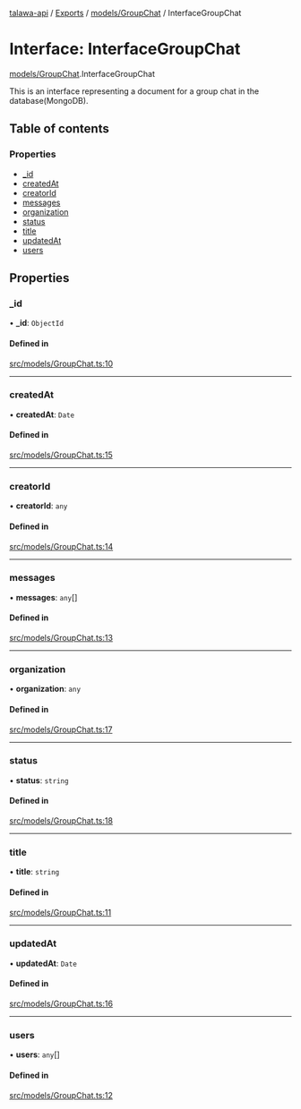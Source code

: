 [talawa-api](../README.md) / [Exports](../modules.md) / [models/GroupChat](../modules/models_GroupChat.md) / InterfaceGroupChat

# Interface: InterfaceGroupChat

[models/GroupChat](../modules/models_GroupChat.md).InterfaceGroupChat

This is an interface representing a document for a group chat in the database(MongoDB).

## Table of contents

### Properties

- [\_id](models_GroupChat.InterfaceGroupChat.md#_id)
- [createdAt](models_GroupChat.InterfaceGroupChat.md#createdat)
- [creatorId](models_GroupChat.InterfaceGroupChat.md#creatorid)
- [messages](models_GroupChat.InterfaceGroupChat.md#messages)
- [organization](models_GroupChat.InterfaceGroupChat.md#organization)
- [status](models_GroupChat.InterfaceGroupChat.md#status)
- [title](models_GroupChat.InterfaceGroupChat.md#title)
- [updatedAt](models_GroupChat.InterfaceGroupChat.md#updatedat)
- [users](models_GroupChat.InterfaceGroupChat.md#users)

## Properties

### \_id

• **\_id**: `ObjectId`

#### Defined in

[src/models/GroupChat.ts:10](https://github.com/PalisadoesFoundation/talawa-api/blob/3a8a11a/src/models/GroupChat.ts#L10)

___

### createdAt

• **createdAt**: `Date`

#### Defined in

[src/models/GroupChat.ts:15](https://github.com/PalisadoesFoundation/talawa-api/blob/3a8a11a/src/models/GroupChat.ts#L15)

___

### creatorId

• **creatorId**: `any`

#### Defined in

[src/models/GroupChat.ts:14](https://github.com/PalisadoesFoundation/talawa-api/blob/3a8a11a/src/models/GroupChat.ts#L14)

___

### messages

• **messages**: `any`[]

#### Defined in

[src/models/GroupChat.ts:13](https://github.com/PalisadoesFoundation/talawa-api/blob/3a8a11a/src/models/GroupChat.ts#L13)

___

### organization

• **organization**: `any`

#### Defined in

[src/models/GroupChat.ts:17](https://github.com/PalisadoesFoundation/talawa-api/blob/3a8a11a/src/models/GroupChat.ts#L17)

___

### status

• **status**: `string`

#### Defined in

[src/models/GroupChat.ts:18](https://github.com/PalisadoesFoundation/talawa-api/blob/3a8a11a/src/models/GroupChat.ts#L18)

___

### title

• **title**: `string`

#### Defined in

[src/models/GroupChat.ts:11](https://github.com/PalisadoesFoundation/talawa-api/blob/3a8a11a/src/models/GroupChat.ts#L11)

___

### updatedAt

• **updatedAt**: `Date`

#### Defined in

[src/models/GroupChat.ts:16](https://github.com/PalisadoesFoundation/talawa-api/blob/3a8a11a/src/models/GroupChat.ts#L16)

___

### users

• **users**: `any`[]

#### Defined in

[src/models/GroupChat.ts:12](https://github.com/PalisadoesFoundation/talawa-api/blob/3a8a11a/src/models/GroupChat.ts#L12)
